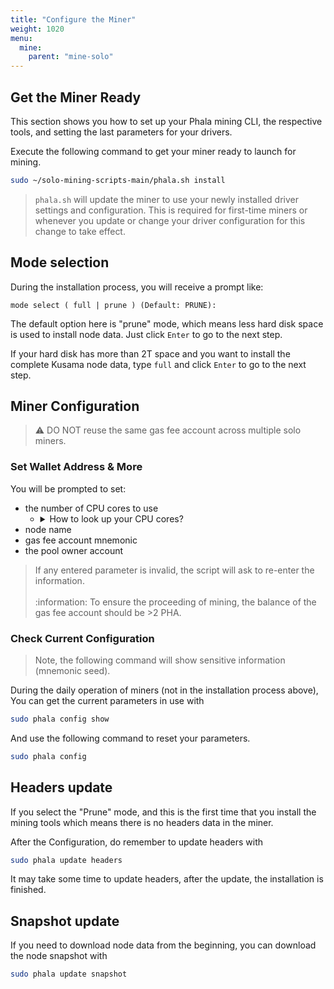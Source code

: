 ```yaml
---
title: "Configure the Miner"
weight: 1020
menu:
  mine:
    parent: "mine-solo"
---
```


## Get the Miner Ready

This section shows you how to set up your Phala mining CLI, the respective tools, and setting the last parameters for your drivers.

Execute the following command to get your miner ready to launch for mining.

```bash
sudo ~/solo-mining-scripts-main/phala.sh install
```

>`phala.sh` will update the miner to use your newly installed driver settings and configuration. This is required for first-time miners or whenever you update or change your driver configuration for this change to take effect.

## Mode selection

During the installation process, you will receive a prompt like:

```mode select ( full | prune ) (Default: PRUNE):```

The default option here is "prune" mode, which means less hard disk space is used to install node data. Just click `Enter` to go to the next step. 

If your hard disk has more than 2T space and you want to install the complete Kusama node data, type `full` and click `Enter` to go to the next step.


## Miner Configuration

> :warning: DO NOT reuse the same gas fee account across multiple solo miners.

### Set Wallet Address & More

You will be prompted to set:
- the number of CPU cores to use
  - <details><summary>How to look up your CPU cores?</summary>
    <p>

    If you do not know your CPUs utilizable cores, you may look them up by executing the following command:

    ```bash
    lscpu | grep -E '^Thread|^Core|^Socket|^CPU\('
    ```

    </p>
    </details>
- node name
- gas fee account mnemonic
- the pool owner account

> If any entered parameter is invalid, the script will ask to re-enter the information.\
> \
> :information: To ensure the proceeding of mining, the balance of the gas fee account should be >2 PHA.

### Check Current Configuration

> Note, the following command will show sensitive information (mnemonic seed).

During the daily operation of miners (not in the installation process above), You can get the current parameters in use with

```bash
sudo phala config show
```

And use the following command to reset your parameters.

```bash
sudo phala config
```

## Headers update

If you select the "Prune" mode, and this is the first time that you install the mining tools which means there is no headers data in the miner. 

After the Configuration, do remember to update headers with

```bash
sudo phala update headers
```
It may take some time to update headers, after the update, the installation is finished.

## Snapshot update

If you need to download node data from the beginning, you can download the node snapshot with

```bash
sudo phala update snapshot
```
